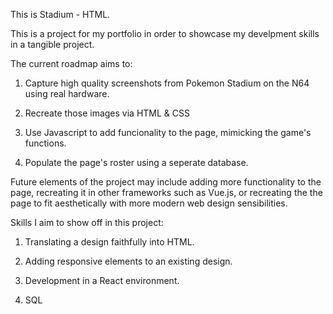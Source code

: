 This is Stadium - HTML.

This is a project for my portfolio in order to showcase my develpment skills in a tangible project. 

The current roadmap aims to:

  1. Capture high quality screenshots from Pokemon Stadium on the N64 using real hardware. 

  2. Recreate those images via HTML & CSS

  3. Use Javascript to add funcionality to the page, mimicking the game's functions.
  
  4. Populate the page's roster using a seperate database.

Future elements of the project may include adding more functionality to the page, recreating it in other frameworks such as Vue.js, or recreating the the page to fit aesthetically with more modern web design sensibilities. 

Skills I aim to show off in this project: 

  1. Translating a design faithfully into HTML.

  2. Adding responsive elements to an existing design.

  3. Development in a React environment.

  4. SQL

